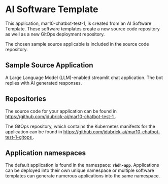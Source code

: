 # AI Software Template

This application, mar10-chatbot-test-1, is created from an AI Software Template. These software templates create a new source code repository as well as a new GitOps deployment repository.

The chosen sample source applicable is included in the source code repository.

## Sample Source Application

A Large Language Model (LLM)-enabled streamlit chat application. The bot replies with AI generated responses.

## Repositories

The source code for your application can be found in [https://github.com/jdubrick-ai/mar10-chatbot-test-1 ](https://github.com/jdubrick-ai/mar10-chatbot-test-1 ).
 
The GitOps repository, which contains the Kubernetes manifests for the application can be found in 
[https://github.com/jdubrick-ai/mar10-chatbot-test-1-gitops ](https://github.com/jdubrick-ai/mar10-chatbot-test-1-gitops ). 

## Application namespaces 

The default application is found in the namespace: **`rhdh-app`**. Applications can be deployed into their own unique namespace or multiple software templates can generate numerous applications into the same namespace.